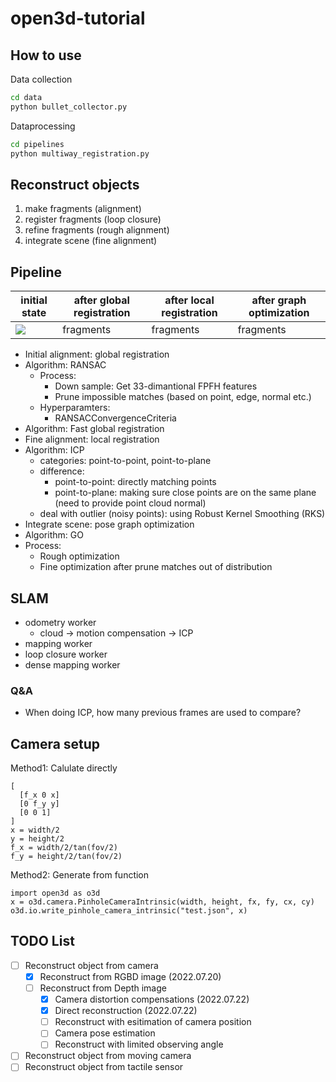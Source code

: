 # open3d-tutorial

## How to use

Data collection

```bash
cd data
python bullet_collector.py
```

Dataprocessing
  
```bash
cd pipelines
python multiway_registration.py
```

## Reconstruct objects

1. make fragments (alignment)
2. register fragments (loop closure)
3. refine fragments (rough alignment)
4. integrate scene (fine alignment)

## Pipeline

|initial state|after global registration|after local registration|after graph optimization|
|-----------|-----------------------|-----------------------|-----------------------|
|![](https://tva1.sinaimg.cn/large/e6c9d24egy1h4is90p9w8j213j0u079b.jpg)|fragments|fragments|fragments|![](https://tva1.sinaimg.cn/large/e6c9d24egy1h4kw39mql7g2074074h2y.gif)|

* Initial alignment: global registration
 * Algorithm: RANSAC 
   * Process:
     * Down sample: Get 33-dimantional FPFH features
     * Prune impossible matches (based on point, edge, normal etc.)
   * Hyperparamters:
     * RANSACConvergenceCriteria
 * Algorithm: Fast global registration
* Fine alignment: local registration
 * Algorithm: ICP
   * categories: point-to-point, point-to-plane
   * difference:
     * point-to-point: directly matching points
     * point-to-plane: making sure close points are on the same plane (need to provide point cloud normal)
   * deal with outlier (noisy points): using Robust Kernel Smoothing (RKS)
* Integrate scene: pose graph optimization
 * Algorithm: GO
 * Process:
   * Rough optimization
   * Fine optimization after prune matches out of distribution

## SLAM

* odometry worker
  * cloud -> motion compensation -> ICP
* mapping worker
* loop closure worker
* dense mapping worker

### Q&A
* When doing ICP, how many previous frames are used to compare?

## Camera setup

Method1: Calulate directly

```
[
  [f_x 0 x]
  [0 f_y y]
  [0 0 1]
]
x = width/2
y = height/2
f_x = width/2/tan(fov/2)
f_y = height/2/tan(fov/2)
```

Method2: Generate from function
```
import open3d as o3d
x = o3d.camera.PinholeCameraIntrinsic(width, height, fx, fy, cx, cy)
o3d.io.write_pinhole_camera_intrinsic("test.json", x)
```

## TODO List

- [ ] Reconstruct object from camera
  - [x] Reconstruct from RGBD image (2022.07.20)
  - [ ] Reconstruct from Depth image
    - [x] Camera distortion compensations (2022.07.22)
    - [x] Direct reconstruction (2022.07.22)
    - [ ] Reconstruct with esitimation of camera position
    - [ ] Camera pose estimation 
    - [ ] Reconstruct with limited observing angle
- [ ] Reconstruct object from moving camera
- [ ] Reconstruct object from tactile sensor